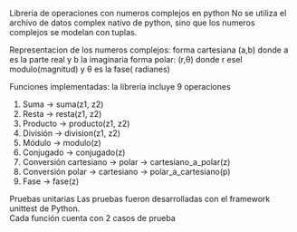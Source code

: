 Libreria de operaciones con numeros complejos en python
No se utiliza el archivo de datos complex nativo de python, sino que los numeros complejos se modelan con tuplas.

Representacion de los numeros complejos:
forma cartesiana (a,b) donde a es la parte real y b la imaginaria
forma polar: (r,θ) donde r esel modulo(magnitud) y θ es la fase( radianes)

Funciones implementadas:
la libreria incluye 9 operaciones
1. Suma → suma(z1, z2) 
2. Resta → resta(z1, z2)  
3. Producto → producto(z1, z2)  
4. División → division(z1, z2)  
5. Módulo → modulo(z)  
6. Conjugado → conjugado(z)  
7. Conversión cartesiano → polar → cartesiano_a_polar(z)  
8. Conversión polar → cartesiano → polar_a_cartesiano(p)  
9. Fase → fase(z)
    
Pruebas unitarias
Las pruebas fueron desarrolladas con el framework unittest de Python.  
Cada función cuenta con 2 casos de prueba
